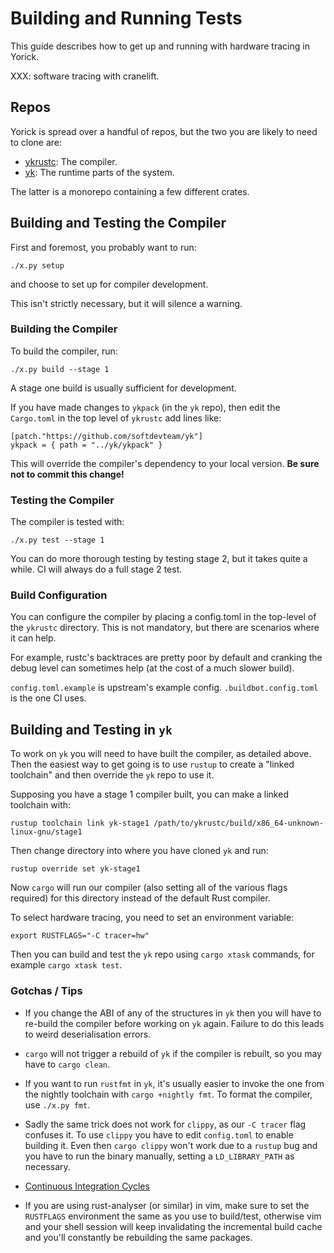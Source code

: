 # Building and Running Tests

This guide describes how to get up and running with hardware tracing in Yorick.

XXX: software tracing with cranelift.

## Repos

Yorick is spread over a handful of repos, but the two you are likely to need to clone are:

 - [ykrustc](https://github.com/softdevteam/ykrustc): The compiler.
 - [yk](https://github.com/softdevteam/ykrustc): The runtime parts of the system.

The latter is a monorepo containing a few different crates.

## Building and Testing the Compiler

First and foremost, you probably want to run:
```
./x.py setup
```

and choose to set up for compiler development.

This isn't strictly necessary, but it will silence a warning.

### Building the Compiler

To build the compiler, run:
```
./x.py build --stage 1
```

A stage one build is usually sufficient for development.

If you have made changes to `ykpack` (in the `yk` repo), then edit the
`Cargo.toml` in the top level of `ykrustc` add lines like:

```
[patch."https://github.com/softdevteam/yk"]
ykpack = { path = "../yk/ykpack" }
```

This will override the compiler's dependency to your local version. **Be sure
not to commit this change!**

### Testing the Compiler

The compiler is tested with:
```
./x.py test --stage 1
```

You can do more thorough testing by testing stage 2, but it takes quite a
while. CI will always do a full stage 2 test.

### Build Configuration

You can configure the compiler by placing a config.toml in the top-level of the
`ykrustc` directory. This is not mandatory, but there are scenarios where it can help.

For example, rustc's backtraces are pretty poor by default and cranking the
debug level can sometimes help (at the cost of a much slower build).

`config.toml.example` is upstream's example config. `.buildbot.config.toml` is
the one CI uses.

## Building and Testing in `yk`

To work on `yk` you will need to have built the compiler, as detailed above.
Then the easiest way to get going is to use `rustup` to create a "linked
toolchain" and then override the `yk` repo to use it.

Supposing you have a stage 1 compiler built, you can make a linked toolchain with:
```
rustup toolchain link yk-stage1 /path/to/ykrustc/build/x86_64-unknown-linux-gnu/stage1
```

Then change directory into where you have cloned `yk` and run:
```
rustup override set yk-stage1
```

Now `cargo` will run our compiler (also setting all of the various flags
required) for this directory instead of the default Rust compiler.

To select hardware tracing, you need to set an environment variable:
```
export RUSTFLAGS="-C tracer=hw"
```

Then you can build and test the `yk` repo using `cargo xtask` commands, for
example `cargo xtask test`.

### Gotchas / Tips

 - If you change the ABI of any of the structures in `yk` then you will have to
   re-build the compiler before working on `yk` again. Failure to do this leads
   to weird deserialisation errors.

 - `cargo` will not trigger a rebuild of `yk` if the compiler is rebuilt, so
   you may have to `cargo clean`.

 - If you want to run `rustfmt` in `yk`, it's usually easier to invoke the one
   from the nightly toolchain with `cargo +nightly fmt`. To format the
   compiler, use `./x.py fmt`.

 - Sadly the same trick does not work for `clippy`, as our `-C tracer` flag
   confuses it. To use `clippy` you have to edit `config.toml` to enable
   building it. Even then `cargo clippy` won't work due to a `rustup` bug and
   you have to run the binary manually, setting a `LD_LIBRARY_PATH` as
   necessary.

 - [Continuous Integration Cycles](ci_cycles.md)

 - If you are using rust-analyser (or similar) in vim, make sure to set the
   `RUSTFLAGS` environment the same as you use to build/test, otherwise vim and
   your shell session will keep invalidating
   the incremental build cache and you'll constantly be rebuilding the same
   packages.
